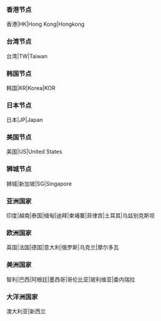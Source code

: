### 香港节点
香港|HK|Hong Kong|Hongkong

### 台湾节点
台湾|TW|Taiwan

### 韩国节点
韩国|KR|Korea|KOR

### 日本节点
日本|JP|Japan

### 美国节点
美国|US|United States

### 狮城节点
狮城|新加坡|SG|Singapore

### 亚洲国家
印度|越南|泰国|缅甸|迪拜|柬埔寨|菲律宾|土耳其|乌兹别克斯坦

### 欧洲国家
英国|法国|德国|意大利|俄罗斯|乌克兰|摩尔多瓦

### 美洲国家
智利|巴西|阿根廷|墨西哥|哥伦比亚|玻利维亚|委内瑞拉

### 大洋洲国家
澳大利亚|新西兰
